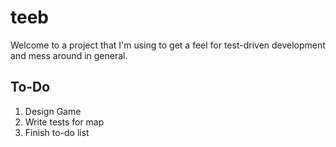 # teeb
Welcome to a project that I'm using to get a feel for test-driven development and mess around in general.

## To-Do
1. Design Game
2. Write tests for map
3. Finish to-do list
